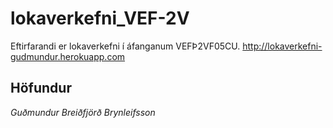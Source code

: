 # lokaverkefni_VEF-2V
Eftirfarandi er lokaverkefni í áfanganum VEFÞ2VF05CU.
http://lokaverkefni-gudmundur.herokuapp.com

## Höfundur

_Guðmundur Breiðfjörð Brynleifsson_
